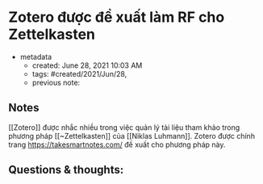 # Zotero được đề xuất làm RF cho Zettelkasten

- metadata
	- created: June 28, 2021 10:03 AM
	- tags: #created/2021/Jun/28,
	- previous note:

## Notes
[[Zotero]] được nhắc nhiều trong việc quản lý tài liệu tham khảo trong phương pháp [[~Zettelkasten]]  của [[Niklas Luhmann]]. Zotero được chính trang https://takesmartnotes.com/ đề xuất cho phương pháp này.

## Questions & thoughts:

